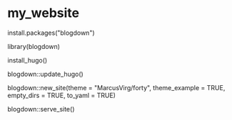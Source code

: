 # my_website

install.packages("blogdown")

library(blogdown)

install_hugo()

blogdown::update_hugo()

blogdown::new_site(theme = "MarcusVirg/forty",
          theme_example = TRUE,
          empty_dirs = TRUE,
          to_yaml = TRUE)

blogdown::serve_site()


